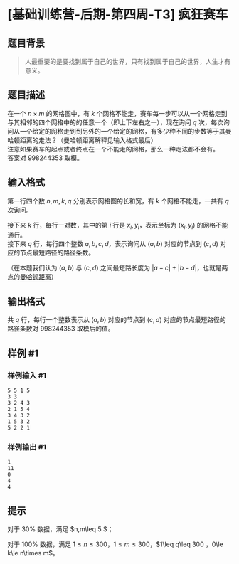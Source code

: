 # [基础训练营-后期-第四周-T3] 疯狂赛车

## 题目背景

> 人最重要的是要找到属于自己的世界，只有找到属于自己的世界，人生才有意义。

## 题目描述

在一个 $n\times m$ 的网格图中，有 $k$ 个网格不能走，赛车每一步可以从一个网格走到与其相邻的四个网格中的的任意一个（即上下左右之一），现在询问 $q$ 次，每次询问从一个给定的网格走到到另外的一个给定的网格，有多少种不同的步数等于其曼哈顿距离的走法？（曼哈顿距离解释见输入格式最后）  
注意如果赛车的起点或者终点在一个不能走的网格，那么一种走法都不会有。  
答案对 $998244353$ 取模。

## 输入格式

第一行四个数  $n,m,k,q$ 分别表示网格图的长和宽，有 $k$ 个网格不能走，一共有 $q$ 次询问。  

接下来 $k$ 行，每行一对数，其中的第 $i$ 行是 $x_i,y_i$，表示坐标为 $(x_i,y_i)$ 的网格不能通行。  
接下来 $q$ 行，每行四个整数 $a,b,c,d$，表示询问从 $(a,b)$ 对应的节点到 $(c,d)$ 对应的节点最短路径的路径条数。  

（在本题我们认为 $(a,b)$ 与 $(c,d)$ 之间最短路长度为 $|a-c|+|b-d|$，也就是两点的[曼哈顿距离](https://baike.baidu.com/item/%E6%9B%BC%E5%93%88%E9%A1%BF%E8%B7%9D%E7%A6%BB/743092)）

## 输出格式

共 $q$ 行，每行一个整数表示从 $(a,b)$ 对应的节点到 $(c,d)$ 对应的节点最短路径的路径条数对 $998244353$ 取模后的值。

## 样例 #1

### 样例输入 #1

```
5 5 1 5
3 3
3 2 4 3
2 1 5 4
3 4 3 2
1 5 3 2
5 2 2 1
```

### 样例输出 #1

```
1
11
0
4
4
```

## 提示

对于 $30\%$ 数据，满足 $n,m\leq 5 $；

对于 $100\%$ 数据，满足 $1\leq n \leq 300$，$1\leq m\leq 300$，$1\leq q\leq 300 $，$0\le k\le n\times m$。